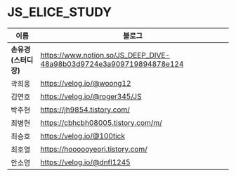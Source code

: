 # JS_ELICE_STUDY
|**이름**|**블로그**|
|----------------|-----------------------|
|**손유경(스터디장)**|https://www.notion.so/JS_DEEP_DIVE-48a98b03d9724e3a909719894878e124|
|곽희웅|https://velog.io/@woong12|
|김연호|https://velog.io/@roger345/JS|
|박주현|https://jh9854.tistory.com/|
|최병현|https://cbhcbh08005.tistory.com/m/ |
|최승호|https://velog.io/@100tick|
|최호열|https://hoooooyeori.tistory.com/|
|안소영|https://velog.io/@dnfl1245|
